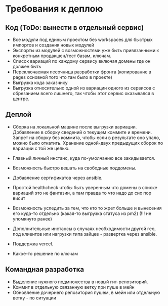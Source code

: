# Требования к деплою

## Код (ToDo: вынести в отдельный сервис)
- Все модули под единым проектом без workspaces для быстрых импортов и создания новых модулей
- Экспорты из модулей с возможностями уже быть привязанными к конкретным продакшен/тест базам, ключам.
- Список вариаций по каждому сервису включая домены где он должен быть
- Переключаемая песочница разработки фронта (копирование в pages основной того что там было в проекте)
- Выгрузка кода заказчику
- Выгрузка относительно одной из вариации одного из сервисов с обрезанием всего лишнего, так чтобы этот сервис оказывался в центре.

## Деплой
- Сборка на локальной машине после выгрузки вариации. Добавление в сборку сведений о текущем коммите и времени. Запрет на сборку без коммита, чтобы если в результате оно упало, можно было откатить. Хранение одной-двух предыдущих сборок по вариации с той же целью.
- Главный личный инстанс, куда по-умолчанию все закидывается.
- Возможность быстро вешать на свободные поддомены.
- Добавление сертификатов через ansible.
- Простой healthcheck чтобы быть уверенным что домены в списке вариаций это не фантазии, а там правда то что надо до сих пор висит
- Возможность уследить за тем, что кто то жрет больше и вынесения его куда-то отдельно (какая-то выгрузка статуса из pm2)
(!!! не упомянуто ранее)

- Дополнительные инстансы в случаях необходимости другой гео, под клиентов или нагрузки типа зайцев - развертка через ansible.
- Поддержка vercel.
- Какое-то решение по ключам

## Командная разработка
- Выделение нужного подмножества в новый гит-репозиторий.
- Коммит в отдельную связанную ветку при пуше в мейн
- Обновление дочернего репозитория пушем, в мейн или отдельную ветку - по ситуации